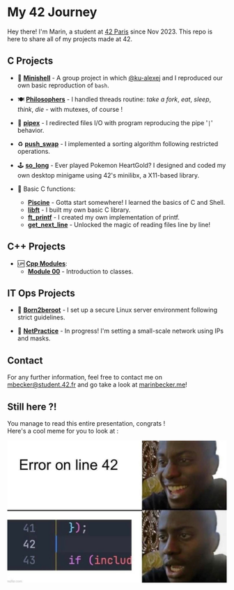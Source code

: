 # My 42 Journey

Hey there! I'm Marin, a student at [42 Paris](https://github.com/42Paris) since Nov 2023. This repo is here to share all of my projects made at 42. 

## C Projects

- 🐚 [**Minishell**](https://github.com/42mates/minishell/) - A group project in which [@ku-alexej](https://github.com/ku-alexej) and I reproduced our own basic reproduction of `bash`.

- 🍽️ [**Philosophers**](./C.8-Philosophers/) - I handled threads routine: _take a fork_, _eat_, _sleep_, _think_, _die_ - with mutexes, of course !

- 🚰 [**pipex**](./C.6-pipex/) - I redirected files I/O with program reproducing the pipe '`|`' behavior.

- ♻️ [**push_swap**](./C.5-push_swap/) - I implemented a sorting algorithm following restricted operations.

- 🕹️ [**so_long**](./C.4-so_long/) - Ever played Pokemon HeartGold? I designed and coded my own desktop minigame using 42's minilibx, a X11-based library.  

- 🐣 Basic C functions:
	- [**Piscine**](./C.0-piscine/) - Gotta start somewhere! I learned the basics of C and Shell.
	- [**libft**](./C.1-libft/) - I built my own basic C library.
	- [**ft_printf**](./C.2-printf/) - I created my own implementation of printf.
	- [**get_next_line**](./C.3-get_next_line/) - Unlocked the magic of reading files line by line!

## C++ Projects

- 🆙 [**Cpp Modules**](./Cpp.0-Modules/):
	- [**Module 00**](./Cpp.0-Modules/Module_00/ex00/) - Introduction to classes.

## IT Ops Projects

- 🌱 [**Born2beroot**](./Ops.0-Born2beroot/) - I set up a secure Linux server environment following strict guidelines.

- 🛜 [**NetPractice**](./Ops.0-Born2beroot/) - In progress! I'm setting a small-scale network using IPs and masks.  

## Contact

For any further information, feel free to contact me on [mbecker@student.42.fr](mailto:mbecker@student.42.fr) and go take a look at [marinbecker.me](https://www.marinbecker.me)!


## Still here ?!

You manage to read this entire presentation, congrats !   
Here's a cool meme for you to look at :
<div align="center">
	<img src="./.misc/meme-line42.jpg" alt="Cool Meme">
</div>